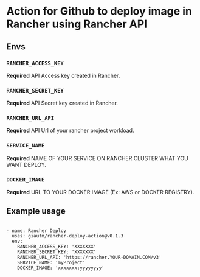 # Action for Github to deploy image in Rancher using Rancher API

## Envs

### `RANCHER_ACCESS_KEY`

**Required** API Access key created in Rancher.

### `RANCHER_SECRET_KEY`

**Required** API Secret key created in Rancher.

### `RANCHER_URL_API`

**Required** API Url of your rancher project workload.

### `SERVICE_NAME`

**Required** NAME OF YOUR SERVICE ON RANCHER CLUSTER WHAT YOU WANT DEPLOY.

### `DOCKER_IMAGE`

**Required** URL TO YOUR DOCKER IMAGE (Ex: AWS or DOCKER REGISTRY).

## Example usage
`````
  
- name: Rancher Deploy
  uses: giautm/rancher-deploy-action@v0.1.3
  env:
    RANCHER_ACCESS_KEY: 'XXXXXXX'
    RANCHER_SECRET_KEY: 'XXXXXXX'
    RANCHER_URL_API: 'https://rancher.YOUR-DOMAIN.COM/v3'
    SERVICE_NAME: 'myProject'
    DOCKER_IMAGE: 'xxxxxxx:yyyyyyyy'
